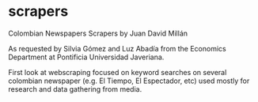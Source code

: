 # scrapers
Colombian Newspapers Scrapers
by Juan David Millán

As requested by Silvia Gómez and Luz Abadía from the Economics Department at Pontificia Universidad Javeriana. 

First look at webscraping focused on keyword searches on several colombian newspaper (e.g. El Tiempo, El  Espectador, etc) used mostly for research and data gathering from media. 
